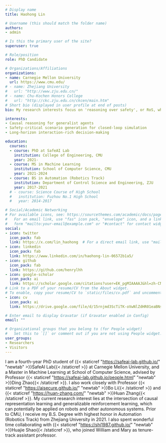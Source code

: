 ```yaml
---
# Display name
title: Haohong Lin

# Username (this should match the folder name)
authors:
- admin

# Is this the primary user of the site?
superuser: true

# Role/position
role: PhD Candidate

# Organizations/Affiliations
organizations:
- name: Carnegie Mellon University
  url: https://www.cmu.edu/
# - name: Zhejiang University
#   url: "http://www.zju.edu.cn/"
# - name: Chu-Kochen Honors College
#   url: "http://ckc.zju.edu.cn/ckcen/main.htm"
# Short bio (displayed in user profile at end of posts)
bio: My research interests focus on 'reasoning over safety', or RoS, which lies at the intersection of causal reasoning, state abstraction and trustworthy reinforcement learning. Specifically, I'm interested in their applications in critical scenarios like autonomous vehicles and robot manipulation. 

interests:
- Causal reasoning for generalist agents
- Safety-critical scenario generation for closed-loop simulation
- Long-horizon interaction-rich decision-making

education:
  courses:
  - course: PhD at SafeAI Lab
    institution: College of Engineering, CMU
    year: 2021-
  - course: MS in Machine Learning
    institution: School of Computer Science, CMU
    year: 2021-2024
  - course: BS in Automation (Robotics Track)
    institution: Department of Control Science and Engineering, ZJU
    year: 2017-2021
  # - course: Science Course of High School
  #   institution: Fuzhou No.1 High School 
  #   year: 2014-2017

# Social/Academic Networking
# For available icons, see: https://sourcethemes.com/academic/docs/page-builder/#icons
#   For an email link, use "fas" icon pack, "envelope" icon, and a link in the
#   form "mailto:your-email@example.com" or "#contact" for contact widget.
social:
- icon: twitter
  icon_pack: fab
  link: https://x.com/lin_haohong  # For a direct email link, use "mailto:test@example.org".
- icon: linkedin
  icon_pack: fab
  link: https://www.linkedin.com/in/haohong-lin-06572b1a5/
- icon: github
  icon_pack: fab
  link: https://github.com/henrylhh
- icon: google-scholar
  icon_pack: ai
  link: https://scholar.google.com/citations?user=EK_pgMIAAAAJ&hl=zh-CN&oi=ao
# Link to a PDF of your resume/CV from the About widget.
# To enable, copy your resume/CV to `static/files/cv.pdf` and uncomment the lines below.
- icon: cv
  icon_pack: ai
  link: https://drive.google.com/file/d/15rnjmd3ScTiTK-oVwNlZdHR01eaBNsDz/view?usp=drive_link

# Enter email to display Gravatar (if Gravatar enabled in Config)
email: ""

# Organizational groups that you belong to (for People widget)
#   Set this to `[]` or comment out if you are not using People widget.
user_groups:
- Researchers
- Visitors
---
```

I am a fourth-year PhD student of {{< staticref "https://safeai-lab.github.io/" "newtab" >}}SafeAI Lab{{< /staticref >}} at Carnegie Mellon University, and a Master in Machine Learning at School of Computer Science, advised by Professor {{< staticref "https://safeai-lab.github.io/people.html" "newtab" >}}Ding Zhao{{< /staticref >}}. I also work closely with Professor {{< staticref "https://aisecure.github.io/" "newtab" >}}Bo Li{{< /staticref >}} and {{< staticref "https://huan-zhang.com/" "newtab" >}}Huan Zhang{{< /staticref >}}. My current research interest lies at the intersection of causal representation learning and generalizable reinforcement learning, which can potentially be applied on robots and other autonomous systems. Prior to CMU, I receive my B.S. Degree with highest honor in Automation (Robotics Track) from Zhejiang University in 2021. I also spent wonderful time collaborating with {{< staticref "https://shj1987.github.io/" "newtab" >}}Huajie Shao{{< /staticref >}}, who joined William and Mary as tenure-track assistant professor. 

<!-- I was admitted to the CSST research program this summer at the University of California, Los Angeles (UCLA), which has been unfortunately suspended due to the outbreak of COVID-19.

I take an active part in Mathematical Modeling Competition. I received Finalist Prize (2% among 20,000+ teams) this year in Interdisciplinary Contest in Modeling (ICM). -->

<!-- I am applying for a Ph.D./MS program this fall. You may check in my {{< staticref "https://drive.google.com/file/d/1eolZzPNGJS-zb31B2uaAC3GMhQCTY-Pv/view?usp=sharing" "newtab" >}}CV{{< /staticref >}} for further information. -->
